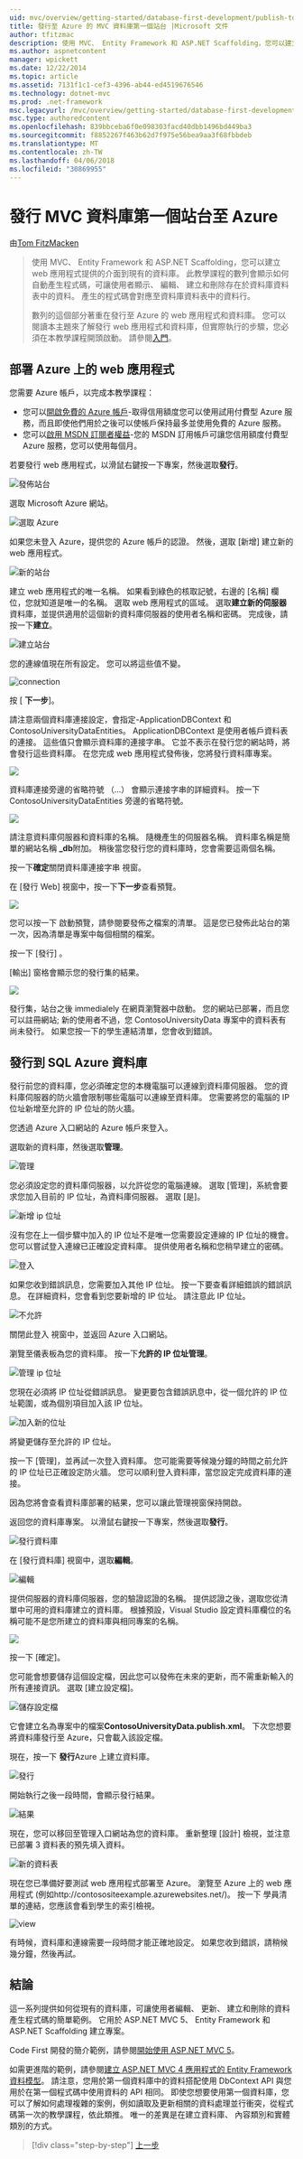 ```yaml
---
uid: mvc/overview/getting-started/database-first-development/publish-to-azure
title: 發行至 Azure 的 MVC 資料庫第一個站台 |Microsoft 文件
author: tfitzmac
description: 使用 MVC、 Entity Framework 和 ASP.NET Scaffolding，您可以建立 web 應用程式提供的介面到現有的資料庫。 此教學課程里...
ms.author: aspnetcontent
manager: wpickett
ms.date: 12/22/2014
ms.topic: article
ms.assetid: 7131f1c1-cef3-4396-ab44-ed4519676546
ms.technology: dotnet-mvc
ms.prod: .net-framework
msc.legacyurl: /mvc/overview/getting-started/database-first-development/publish-to-azure
msc.type: authoredcontent
ms.openlocfilehash: 839bbceba6f0e098303facd40dbb1496bd449ba3
ms.sourcegitcommit: f8852267f463b62d7f975e56bea9aa3f68fbbdeb
ms.translationtype: MT
ms.contentlocale: zh-TW
ms.lasthandoff: 04/06/2018
ms.locfileid: "30869955"
---
```

<a name="publish-mvc-database-first-site-to-azure"></a>發行 MVC 資料庫第一個站台至 Azure
====================
由[Tom FitzMacken](https://github.com/tfitzmac)

> 使用 MVC、 Entity Framework 和 ASP.NET Scaffolding，您可以建立 web 應用程式提供的介面到現有的資料庫。 此教學課程的數列會顯示如何自動產生程式碼，可讓使用者顯示、 編輯、 建立和刪除存在於資料庫資料表中的資料。 產生的程式碼會對應至資料庫資料表中的資料行。
> 
> 數列的這個部分著重在發行至 Azure 的 web 應用程式和資料庫。 您可以閱讀本主題來了解發行 web 應用程式和資料庫，但實際執行的步驟，您必須在本教學課程開頭啟動。 請參閱[入門](setting-up-database.md)。


## <a name="deploy-your-web-app-on-azure"></a>部署 Azure 上的 web 應用程式

您需要 Azure 帳戶，以完成本教學課程：

- 您可以[開啟免費的 Azure 帳戶](https://azure.microsoft.com/pricing/free-trial/?WT.mc_id=A261C142F)-取得信用額度您可以使用試用付費型 Azure 服務，而且即使他們用於之後可以使帳戶保持最多並使用免費的 Azure 服務。
- 您可以[啟用 MSDN 訂閱者權益](https://azure.microsoft.com/pricing/member-offers/msdn-benefits-details/?WT.mc_id=A261C142F)-您的 MSDN 訂用帳戶可讓您信用額度付費型 Azure 服務，您可以使用每個月。

若要發行 web 應用程式，以滑鼠右鍵按一下專案，然後選取**發行**。

![發佈站台](publish-to-azure/_static/image1.png)

選取 Microsoft Azure 網站。

![選取 Azure](publish-to-azure/_static/image2.png)

如果您未登入 Azure，提供您的 Azure 帳戶的認證。 然後，選取 [新增] 建立新的 web 應用程式。

![新的站台](publish-to-azure/_static/image3.png)

建立 web 應用程式的唯一名稱。 如果看到綠色的核取記號，右邊的 [名稱] 欄位，您就知道是唯一的名稱。 選取 web 應用程式的區域。 選取**建立新的伺服器**資料庫，並提供適用於這個新的資料庫伺服器的使用者名稱和密碼。 完成後，請按一下**建立**。

![建立站台](publish-to-azure/_static/image4.png)

您的連線值現在所有設定。 您可以將這些值不變。

![connection](publish-to-azure/_static/image5.png)

按 [ **下一步**]。

請注意兩個資料庫連接設定，會指定-ApplicationDBContext 和 ContosoUniversityDataEntities。 ApplicationDBContext 是使用者帳戶資料表的連接。 這些值只會顯示資料庫的連接字串。 它並不表示在發行您的網站時，將會發行這些資料庫。 在您完成 web 應用程式發佈後，您將發行資料庫專案。

![](publish-to-azure/_static/image6.png)

資料庫連接旁邊的省略符號 （...） 會顯示連接字串的詳細資料。 按一下 ContosoUniversityDataEntities 旁邊的省略符號。

![](publish-to-azure/_static/image7.png)

請注意資料庫伺服器和資料庫的名稱。 隨機產生的伺服器名稱。 資料庫名稱是簡單的網站名稱 **\_db**附加。 稍後當您發行您的資料庫時，您會需要這兩個名稱。

按一下**確定**關閉資料庫連接字串 視窗。

在 [發行 Web] 視窗中，按一下**下一步**查看預覽。

![](publish-to-azure/_static/image8.png)

您可以按一下 啟動預覽，請參閱要發佈之檔案的清單。 這是您已發佈此站台的第一次，因為清單是專案中每個相關的檔案。

按一下 [發行] 。

[輸出] 窗格會顯示您的發行集的結果。

![](publish-to-azure/_static/image9.png)

發行集，站台之後 immedialely 在網頁瀏覽器中啟動。 您的網站已部署，而且您可以註冊網站; 新的使用者不過，您 ContosoUniversityData 專案中的資料表有尚未發行。 如果您按一下的學生連結清單，您會收到錯誤。

## <a name="publish-database-to-sql-azure"></a>發行到 SQL Azure 資料庫

發行前您的資料庫，您必須確定您的本機電腦可以連線到資料庫伺服器。 您的資料庫伺服器的防火牆會限制哪些電腦可以連線至資料庫。 您需要將您的電腦的 IP 位址新增至允許的 IP 位址的防火牆。

您透過 Azure 入口網站的 Azure 帳戶來登入。

選取新的資料庫，然後選取**管理**。

![管理](publish-to-azure/_static/image10.png)

您必須設定您的資料庫伺服器，以允許從您的電腦連線。 選取 [管理]，系統會要求您加入目前的 IP 位址，為資料庫伺服器。 選取 [是]。

![新增 ip 位址](publish-to-azure/_static/image11.png)

沒有您在上一個步驟中加入的 IP 位址不是唯一您需要設定連線的 IP 位址的機會。 您可以嘗試登入連線已正確設定資料庫。 提供使用者名稱和您稍早建立的密碼。

![登入](publish-to-azure/_static/image12.png)

如果您收到錯誤訊息，您需要加入其他 IP 位址。 按一下要查看詳細錯誤的錯誤訊息。 在詳細資料，您會看到您要新增的 IP 位址。 請注意此 IP 位址。

![不允許](publish-to-azure/_static/image13.png)

關閉此登入 視窗中，並返回 Azure 入口網站。

瀏覽至儀表板為您的資料庫。 按一下**允許的 IP 位址管理**。

![管理 ip 位址](publish-to-azure/_static/image14.png)

您現在必須將 IP 位址從錯誤訊息。 變更要包含錯誤訊息中，從一個允許的 IP 位址範圍，或為個別項目加入該 IP 位址。

![加入新的位址](publish-to-azure/_static/image15.png)

將變更儲存至允許的 IP 位址。

按一下 [管理]，並再試一次登入資料庫。 您可能需要等候幾分鐘的時間之前允許的 IP 位址已正確設定防火牆。 您可以順利登入資料庫，當您設定完成資料庫的連接。

因為您將會查看資料庫部署的結果，您可以讓此管理視窗保持開啟。

返回您的資料庫專案。 以滑鼠右鍵按一下專案，然後選取**發行**。

![發行資料庫](publish-to-azure/_static/image16.png)

在 [發行資料庫] 視窗中，選取**編輯**。

![編輯](publish-to-azure/_static/image17.png)

提供伺服器的資料庫伺服器，您的驗證認證的名稱。 提供認證之後，選取您從清單中可用的資料庫建立的資料庫。 根據預設，Visual Studio 設定資料庫欄位的名稱可能不是您所建立的資料庫與相同專案的名稱。

![](publish-to-azure/_static/image18.png)

按一下 [確定]。

您可能會想要儲存這個設定檔，因此您可以發佈在未來的更新，而不需重新輸入的所有連接資訊。 選取 [建立設定檔]。

![儲存設定檔](publish-to-azure/_static/image19.png)

它會建立名為專案中的檔案**ContosoUniversityData.publish.xml**。 下次您想要將資料庫發行至 Azure，只會載入該設定檔。

現在，按一下 **發行**Azure 上建立資料庫。

![發行](publish-to-azure/_static/image20.png)

開始執行之後一段時間，會顯示發行結果。

![結果](publish-to-azure/_static/image21.png)

現在，您可以移回至管理入口網站為您的資料庫。 重新整理 [設計] 檢視，並注意已部署 3 資料表的預先填入資料。

![新的資料表](publish-to-azure/_static/image22.png)

現在您已準備好要測試 web 應用程式部署至 Azure。 瀏覽至 Azure 上的 web 應用程式 (例如http://contosositeexample.azurewebsites.net/)。 按一下 學員清單的連結，您應該會看到學生的索引檢視。

![view](publish-to-azure/_static/image23.png)

有時候，資料庫和連線需要一段時間才能正確地設定。 如果您收到錯誤，請稍候幾分鐘，然後再試。

## <a name="conclusion"></a>結論

這一系列提供如何從現有的資料庫，可讓使用者編輯、 更新、 建立和刪除的資料產生程式碼的簡單範例。 它用於 ASP.NET MVC 5、 Entity Framework 和 ASP.NET Scaffolding 建立專案。

Code First 開發的簡介範例，請參閱[開始使用 ASP.NET MVC 5](../introduction/getting-started.md)。

如需更進階的範例，請參閱[建立 ASP.NET MVC 4 應用程式的 Entity Framework 資料模型](../getting-started-with-ef-using-mvc/creating-an-entity-framework-data-model-for-an-asp-net-mvc-application.md)。 請注意，您用於第一個資料庫中的資料搭配使用 DbContext API 與您用於在第一個程式碼中使用資料的 API 相同。 即使您想要使用第一個資料庫，您可以了解如何處理複雜的案例，例如讀取及更新相關的資料處理並行衝突，從程式碼第一次的教學課程，依此類推。 唯一的差異是在建立資料庫、 內容類別和實體類別的方式。

> [!div class="step-by-step"]
> [上一步](enhancing-data-validation.md)
